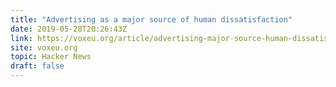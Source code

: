 ```yaml
---
title: "Advertising as a major source of human dissatisfaction"
date: 2019-05-28T20:26:43Z
link: https://voxeu.org/article/advertising-major-source-human-dissatisfaction?utm_medium=RSS&utm_source=hune
site: voxeu.org
topic: Hacker News
draft: false
---
```

